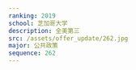 ```yaml
---
ranking: 2019
school: 芝加哥大学
description: 全美第三
src: /assets/offer_update/262.jpg
major: 公共政策
sequence: 262
---
```

